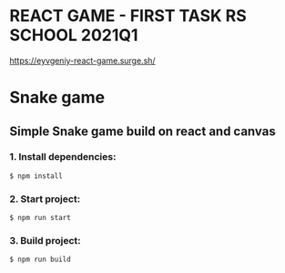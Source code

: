 # REACT GAME - FIRST TASK RS SCHOOL 2021Q1

https://eyvgeniy-react-game.surge.sh/

# Snake game

## Simple Snake game build on react and canvas

### 1. Install dependencies:

```
$ npm install
```

### 2. Start project:

```
$ npm run start
```

### 3. Build project:

```
$ npm run build
```
